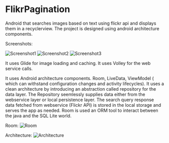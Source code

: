 # FlikrPagination
Android that searches images based on text using flickr api and displays them in a recyclerview. The project is designed using android architecture components.

Screenshots:

![Screenshot1](https://photos.app.goo.gl/9QUxxMfTA2WK16mm8)
![Screenshot2](https://photos.app.goo.gl/Tt1jAPhAi86CkHwN8)
![Screenshot3](https://photos.app.goo.gl/ZKnNNC9BnQqA8GAD7)

It uses Glide for image loading and caching.
It uses Volley for the web service calls.

It uses Android architecture components.
Room, LiveData, ViewModel ( which can withstand configuration changes and activity lifecycles).
It uses a clean architecture by introducing an abstraction called repository for the data layer. The Repository seemlessly supplies data either from the webservice layer or local persistence layer. The search query response data fetched from webservice (Flickr API) is stored in the local storage and serves the app as needed. Room is used an ORM tool to interact between the java and the SQL Lite world.

Room:
![Room](https://photos.app.goo.gl/vH6SRRXMfb3iRW749)

Architecture:
![Architecture](https://photos.app.goo.gl/vxDCCo3ukzDydawQ6)
